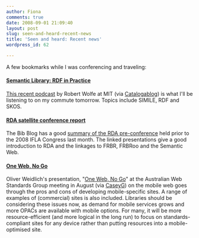 ```yaml
---
author: Fiona
comments: true
date: 2008-09-01 21:09:40
layout: post
slug: seen-and-heard-recent-news
title: 'Seen and heard: Recent news'
wordpress_id: 62

---
```


A few bookmarks while I was conferencing and traveling:


#### [Semantic Library: RDF in Practice](http://gslis.simmons.edu/podcasts/index.php?id=77)


[This recent podcast](http://gslis.simmons.edu/podcasts/index.php?id=77) by Robert Wolfe at MIT (via [Catalogablog](http://catalogablog.blogspot.com/2008/08/semantic-web-podcast.html)) is what I'll be listening to on my commute tomorrow. Topics include SIMILE, RDF and SKOS.


#### [RDA satellite conference report](http://www.yorku.ca/yul/bibserv/blog/?p=172)


The Bib Blog has a good [summary of the RDA pre-conference](http://www.yorku.ca/yul/bibserv/blog/?p=172) held prior to the 2008 IFLA Congress last month. The linked presentations give a good introduction to RDA and the linkages to FRBR, FRBRoo and the Semantic Web.


#### [One Web, No Go](http://www.slideshare.net/oliverweidlich/wsg-august-2008-one-web-presentation/)


Oliver Weidlich's presentation, "[One Web, No Go](http://www.slideshare.net/oliverweidlich/wsg-august-2008-one-web-presentation/)" at the Australian Web Standards Group meeting in August (via [CaseyG](http://www.caseyg.com.au/post/47265557/slides-from-the-web-standard-group-meeting)) on the mobile web goes through the pros and cons of developing mobile-specific sites. A range of examples of (commercial) sites is also included. Libraries should be considering these issues now, as demand for mobile services grows and more OPACs are available with mobile options. For many, it will be more resource-efficient (and more logical in the long run) to focus on standards-compliant sites for any device rather than putting resources into a mobile-optimised site.
